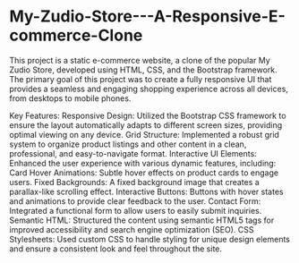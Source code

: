 # My-Zudio-Store---A-Responsive-E-commerce-Clone
This project is a static e-commerce website, a clone of the popular My Zudio Store, developed using HTML, CSS, and the Bootstrap framework. The primary goal of this project was to create a fully responsive UI that provides a seamless and engaging shopping experience across all devices, from desktops to mobile phones.

Key Features:
Responsive Design: Utilized the Bootstrap CSS framework to ensure the layout automatically adapts to different screen sizes, providing optimal viewing on any device.
Grid Structure: Implemented a robust grid system to organize product listings and other content in a clean, professional, and easy-to-navigate format.
Interactive UI Elements: Enhanced the user experience with various dynamic features, including:
Card Hover Animations: Subtle hover effects on product cards to engage users.
Fixed Backgrounds: A fixed background image that creates a parallax-like scrolling effect.
Interactive Buttons: Buttons with hover states and animations to provide clear feedback to the user.
Contact Form: Integrated a functional form to allow users to easily submit inquiries.
Semantic HTML: Structured the content using semantic HTML5 tags for improved accessibility and search engine optimization (SEO).
CSS Stylesheets: Used custom CSS to handle styling for unique design elements and ensure a consistent look and feel throughout the site.
